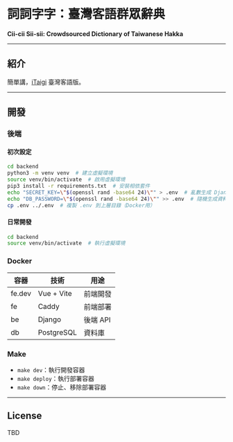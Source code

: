# 詞詞字字：臺灣客語群眾辭典
**Cii-cii Sii-sii: Crowdsourced Dictionary of Taiwanese Hakka**

---

## 紹介
簡單講，[iTaigi](//itaigi.tw) 臺灣客語版。

---
## 開發

### 後端

#### 初次設定
```bash
cd backend
python3 -m venv venv  # 建立虛擬環境
source venv/bin/activate  # 啟用虛擬環境
pip3 install -r requirements.txt  # 安裝相依套件
echo "SECRET_KEY=\"$(openssl rand -base64 24)\"" > .env  # 亂數生成 Django 金鑰
echo "DB_PASSWORD=\"$(openssl rand -base64 24)\"" >> .env  # 隨機生成資料庫密碼
cp .env ../.env  # 複製 .env 到上層目錄（Docker用）
```

#### 日常開發

```bash
cd backend
source venv/bin/activate  # 執行虛擬環境
```
### Docker

| 容器     | 技術         | 用途       |
|----------|--------------|------------|
| fe.dev   | Vue + Vite   | 前端開發   |
| fe       | Caddy        | 前端部署   |
| be       | Django       | 後端 API   |
| db       | PostgreSQL   | 資料庫     |

### Make

- `make dev`：執行開發容器
- `make deploy`：執行部署容器
- `make down`：停止、移除部署容器

---

## License

TBD